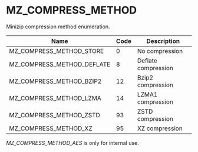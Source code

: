 # MZ_COMPRESS_METHOD

Minizip compression method enumeration.

|Name|Code|Description|
|-|-|-|
|MZ_COMPRESS_METHOD_STORE|0|No compression|
|MZ_COMPRESS_METHOD_DEFLATE|8|Deflate compression|
|MZ_COMPRESS_METHOD_BZIP2|12|Bzip2 compression|
|MZ_COMPRESS_METHOD_LZMA|14|LZMA1 compression|
|MZ_COMPRESS_METHOD_ZSTD|93|ZSTD compression|
|MZ_COMPRESS_METHOD_XZ|95|XZ compression|

_MZ_COMPRESS_METHOD_AES_ is only for internal use.
